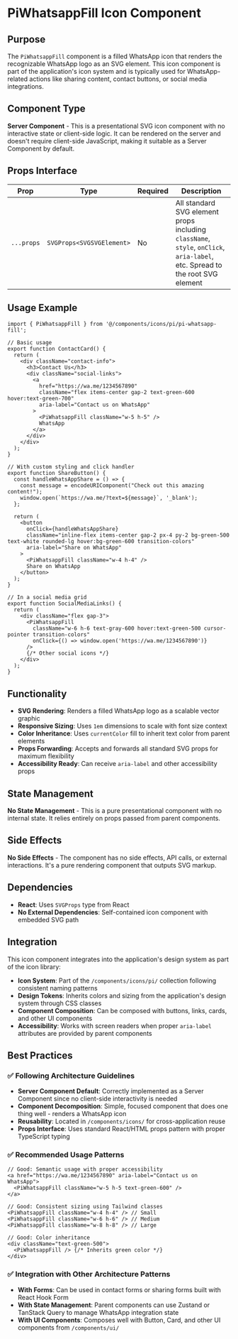 # PiWhatsappFill Icon Component

## Purpose
The `PiWhatsappFill` component is a filled WhatsApp icon that renders the recognizable WhatsApp logo as an SVG element. This icon component is part of the application's icon system and is typically used for WhatsApp-related actions like sharing content, contact buttons, or social media integrations.

## Component Type
**Server Component** - This is a presentational SVG icon component with no interactive state or client-side logic. It can be rendered on the server and doesn't require client-side JavaScript, making it suitable as a Server Component by default.

## Props Interface

| Prop | Type | Required | Description |
|------|------|----------|-------------|
| `...props` | `SVGProps<SVGSVGElement>` | No | All standard SVG element props including `className`, `style`, `onClick`, `aria-label`, etc. Spread to the root SVG element |

## Usage Example

```tsx
import { PiWhatsappFill } from '@/components/icons/pi/pi-whatsapp-fill';

// Basic usage
export function ContactCard() {
  return (
    <div className="contact-info">
      <h3>Contact Us</h3>
      <div className="social-links">
        <a 
          href="https://wa.me/1234567890" 
          className="flex items-center gap-2 text-green-600 hover:text-green-700"
          aria-label="Contact us on WhatsApp"
        >
          <PiWhatsappFill className="w-5 h-5" />
          WhatsApp
        </a>
      </div>
    </div>
  );
}

// With custom styling and click handler
export function ShareButton() {
  const handleWhatsAppShare = () => {
    const message = encodeURIComponent("Check out this amazing content!");
    window.open(`https://wa.me/?text=${message}`, '_blank');
  };

  return (
    <button 
      onClick={handleWhatsAppShare}
      className="inline-flex items-center gap-2 px-4 py-2 bg-green-500 text-white rounded-lg hover:bg-green-600 transition-colors"
      aria-label="Share on WhatsApp"
    >
      <PiWhatsappFill className="w-4 h-4" />
      Share on WhatsApp
    </button>
  );
}

// In a social media grid
export function SocialMediaLinks() {
  return (
    <div className="flex gap-3">
      <PiWhatsappFill 
        className="w-6 h-6 text-gray-600 hover:text-green-500 cursor-pointer transition-colors" 
        onClick={() => window.open('https://wa.me/1234567890')}
      />
      {/* Other social icons */}
    </div>
  );
}
```

## Functionality
- **SVG Rendering**: Renders a filled WhatsApp logo as a scalable vector graphic
- **Responsive Sizing**: Uses `1em` dimensions to scale with font size context
- **Color Inheritance**: Uses `currentColor` fill to inherit text color from parent elements
- **Props Forwarding**: Accepts and forwards all standard SVG props for maximum flexibility
- **Accessibility Ready**: Can receive `aria-label` and other accessibility props

## State Management
**No State Management** - This is a pure presentational component with no internal state. It relies entirely on props passed from parent components.

## Side Effects
**No Side Effects** - The component has no side effects, API calls, or external interactions. It's a pure rendering component that outputs SVG markup.

## Dependencies
- **React**: Uses `SVGProps` type from React
- **No External Dependencies**: Self-contained icon component with embedded SVG path

## Integration
This icon component integrates into the application's design system as part of the icon library:

- **Icon System**: Part of the `/components/icons/pi/` collection following consistent naming patterns
- **Design Tokens**: Inherits colors and sizing from the application's design system through CSS classes
- **Component Composition**: Can be composed with buttons, links, cards, and other UI components
- **Accessibility**: Works with screen readers when proper `aria-label` attributes are provided by parent components

## Best Practices

### ✅ Following Architecture Guidelines
- **Server Component Default**: Correctly implemented as a Server Component since no client-side interactivity is needed
- **Component Decomposition**: Simple, focused component that does one thing well - renders a WhatsApp icon
- **Reusability**: Located in `/components/icons/` for cross-application reuse
- **Props Interface**: Uses standard React/HTML props pattern with proper TypeScript typing

### ✅ Recommended Usage Patterns
```tsx
// Good: Semantic usage with proper accessibility
<a href="https://wa.me/1234567890" aria-label="Contact us on WhatsApp">
  <PiWhatsappFill className="w-5 h-5 text-green-600" />
</a>

// Good: Consistent sizing using Tailwind classes
<PiWhatsappFill className="w-4 h-4" /> // Small
<PiWhatsappFill className="w-6 h-6" /> // Medium  
<PiWhatsappFill className="w-8 h-8" /> // Large

// Good: Color inheritance
<div className="text-green-500">
  <PiWhatsappFill /> {/* Inherits green color */}
</div>
```

### ✅ Integration with Other Architecture Patterns
- **With Forms**: Can be used in contact forms or sharing forms built with React Hook Form
- **With State Management**: Parent components can use Zustand or TanStack Query to manage WhatsApp integration state
- **With UI Components**: Composes well with Button, Card, and other UI components from `/components/ui/`